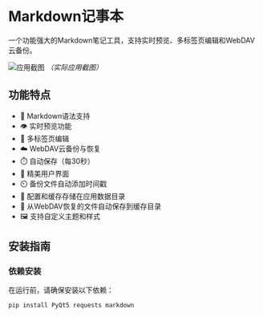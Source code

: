 # Markdown记事本

一个功能强大的Markdown笔记工具，支持实时预览、多标签页编辑和WebDAV云备份。

![应用截图](screenshot.png) *（实际应用截图）*

## 功能特点

- 📝 Markdown语法支持
- 👁️ 实时预览功能
- 📑 多标签页编辑
- ☁️ WebDAV云备份与恢复
- ⏱️ 自动保存（每30秒）
- 🎨 精美用户界面
- ⏲️ 备份文件自动添加时间戳
- 📁 配置和缓存存储在应用数据目录
- 💾 从WebDAV恢复的文件自动保存到缓存目录
- 🖼️ 支持自定义主题和样式

## 安装指南

### 依赖安装

在运行前，请确保安装以下依赖：

```bash
pip install PyQt5 requests markdown
